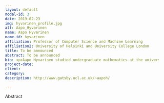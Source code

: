 ```yaml
---
layout: default
modal-id: 3
date: 2019-02-23
img: hyvarinen_profile.jpg
alt: Aapo_Hyvarinen
name: Aapo Hyvarinen
name-id: hyvarinen
affiliation: Professor of Computer Science and Machine Learning
affiliation2: University of Helsinki and University College London
title: To be announced
abstract: To be announced
bio: <p>Aapo Hyvarinen studied undergraduate mathematics at the universities of Helsinki (Finland), Vienna (Austria), and Paris (France), and obtained a Ph.D. degree in Information Science at the Helsinki University of Technology in 1997.  In 2008, he was appointed Professor at the University of Helsinki. From 2016 to 2019, he was Professor of Machine Learning at the Gatsby Computational Neuroscience Unit, University College London, UK. Aapo Hyvarinen is the main author of the books "Independent Component Analysis" (2001) and "Natural Image Statistics" (2009), and author or coauthor of more than 200 scientific articles.  Google Scholar gives him approximately 40,000 citations. His current work concentrates on unsupervised machine learning and its applications to neuroscience.</p>
project-date:
client:
category:
description: http://www.gatsby.ucl.ac.uk/~aapoh/

---
```


Abstract
